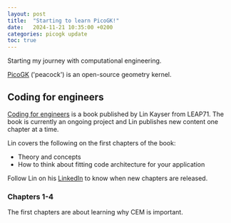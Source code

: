 ```yaml
---
layout: post
title:  "Starting to learn PicoGK!"
date:   2024-11-21 10:35:00 +0200
categories: picogk update
toc: true
---
```


Starting my journey with computational engineering.

[PicoGK][picogk-github] ('peacock') is an open-source geometry kernel.

## Coding for engineers
[Coding for engineers][coding-for-engineers] is a book published by Lin Kayser from LEAP71. The book is currently an ongoing project and Lin publishes new content one chapter at a time.

Lin covers the following on the first chapters of the book:
* Theory and concepts
* How to think about fitting code architecture for your application

Follow Lin on his [LinkedIn][linn-kayser-linkedin] to know when new chapters are released.

### Chapters 1-4
The first chapters are about learning why CEM is important.

[picogk-github]: https://github.com/leap71/PicoGK/tree/main
[coding-for-engineers]: https://picogk.org/coding-for-engineers/TOC.html
[linn-kayser-linkedin]: https://www.linkedin.com/in/linkayser/recent-activity/all/